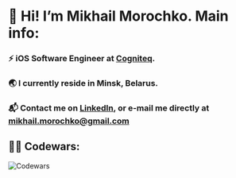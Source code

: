 # 👋 Hi! I’m Mikhail Morochko. Main info:
### ⚡️ iOS Software Engineer at [Cogniteq](https://www.cogniteq.com). 
### 🌏 I currently reside in Minsk, Belarus. 
### 📬 Contact me on [LinkedIn](https://www.linkedin.com/in/mishamorochko), or e-mail me directly at mikhail.morochko@gmail.com 
## 🧑‍💻 Codewars:
![Codewars](https://www.codewars.com/users/mishamorochko/badges/large?theme=dark)
